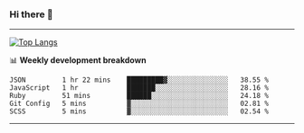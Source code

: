 ### Hi there 👋

-------
[![Top Langs](https://github-readme-stats.vercel.app/api/top-langs/?username=ashish-r)](https://github.com/anuraghazra/github-readme-stats)

📊 **Weekly development breakdown**
<!--START_SECTION:waka-->
```text
JSON         1 hr 22 mins    █████████▓░░░░░░░░░░░░░░░   38.55 % 
JavaScript   1 hr            ███████░░░░░░░░░░░░░░░░░░   28.16 % 
Ruby         51 mins         ██████░░░░░░░░░░░░░░░░░░░   24.18 % 
Git Config   5 mins          ▓░░░░░░░░░░░░░░░░░░░░░░░░   02.81 % 
SCSS         5 mins          ▓░░░░░░░░░░░░░░░░░░░░░░░░   02.54 % 
```
<!--END_SECTION:waka-->
-------

<!--
**ashish-r/ashish-r** is a ✨ _special_ ✨ repository because its `README.md` (this file) appears on your GitHub profile.

Here are some ideas to get you started:

- 🔭 I’m currently working on ...
- 🌱 I’m currently learning ...
- 👯 I’m looking to collaborate on ...
- 🤔 I’m looking for help with ...
- 💬 Ask me about ...
- 📫 How to reach me: ...
- 😄 Pronouns: ...
- ⚡ Fun fact: ...
-->
